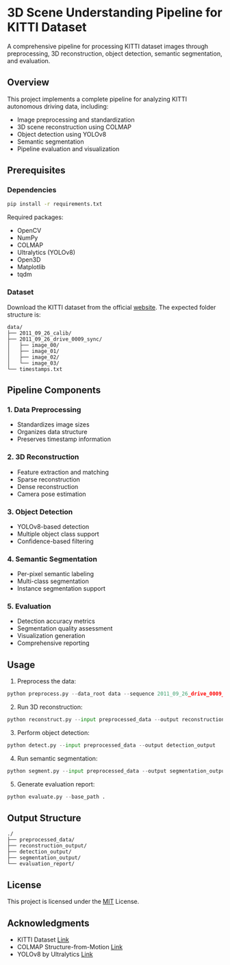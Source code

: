 # 3D Scene Understanding Pipeline for KITTI Dataset

A comprehensive pipeline for processing KITTI dataset images through preprocessing, 3D reconstruction, object detection, semantic segmentation, and evaluation.

## Overview

This project implements a complete pipeline for analyzing KITTI autonomous driving data, including:
- Image preprocessing and standardization
- 3D scene reconstruction using COLMAP
- Object detection using YOLOv8
- Semantic segmentation
- Pipeline evaluation and visualization

## Prerequisites

### Dependencies
```bash
pip install -r requirements.txt
```

Required packages:
- OpenCV
- NumPy
- COLMAP
- Ultralytics (YOLOv8)
- Open3D
- Matplotlib
- tqdm

### Dataset
Download the KITTI dataset from the official [website](https://www.cvlibs.net/datasets/kitti/raw_data.php). The expected folder structure is:
```
data/
├── 2011_09_26_calib/
├── 2011_09_26_drive_0009_sync/
│   ├── image_00/
│   ├── image_01/
│   ├── image_02/
│   └── image_03/
└── timestamps.txt
```

## Pipeline Components

### 1. Data Preprocessing
- Standardizes image sizes
- Organizes data structure
- Preserves timestamp information

### 2. 3D Reconstruction
- Feature extraction and matching
- Sparse reconstruction
- Dense reconstruction
- Camera pose estimation

### 3. Object Detection
- YOLOv8-based detection
- Multiple object class support
- Confidence-based filtering

### 4. Semantic Segmentation
- Per-pixel semantic labeling
- Multi-class segmentation
- Instance segmentation support

### 5. Evaluation
- Detection accuracy metrics
- Segmentation quality assessment
- Visualization generation
- Comprehensive reporting

## Usage

1. Preprocess the data:
```python
python preprocess.py --data_root data --sequence 2011_09_26_drive_0009_sync
```

2. Run 3D reconstruction:
```python
python reconstruct.py --input preprocessed_data --output reconstruction_output
```

3. Perform object detection:
```python
python detect.py --input preprocessed_data --output detection_output
```

4. Run semantic segmentation:
```python
python segment.py --input preprocessed_data --output segmentation_output
```

5. Generate evaluation report:
```python
python evaluate.py --base_path .
```

## Output Structure
```
./
├── preprocessed_data/
├── reconstruction_output/
├── detection_output/
├── segmentation_output/
└── evaluation_report/
```

## License
This project is licensed under the [MIT](https://github.com/NiharP31/SFM/blob/main/LICENSE) License.

## Acknowledgments
- KITTI Dataset [Link](https://www.cvlibs.net/datasets/kitti/user_login.php)
- COLMAP Structure-from-Motion [Link](https://demuc.de/colmap/)
- YOLOv8 by Ultralytics [Link](https://docs.ultralytics.com/models/yolov8/)